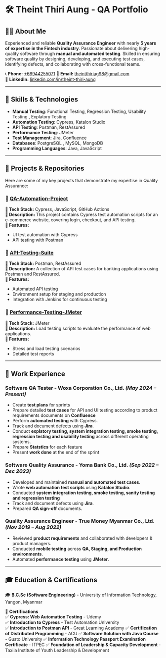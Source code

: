 # 🛠️ Theint Thiri Aung - QA Portfolio

## 👩‍💻 About Me
Experienced and reliable **Quality Assurance Engineer** with nearly **5 years of expertise in the Fintech industry**. Passionate about delivering high-quality software through **manual and automated testing**. Skilled in ensuring software quality by designing, developing, and executing test cases, identifying defects, and collaborating with cross-functional teams.

📞 **Phone:** [+66944255071](tel:+66944255071)
📧 **Email:** [theintthiriag98@gmail.com](mailto:theintthiriag98@gmail.com)  
🔗 **LinkedIn:** [linkedin.com/in/theint-thiri-aung](https://www.linkedin.com/in/theint-thiri-aung-a54578192)  

---

## 📌 **Skills & Technologies**
- **Manual Testing**: Functional Testing, Regression Testing, Usability Testing  , Explatory Testing
- **Automation Testing**: Cypress, Katalon Studio  
- **API Testing**: Postman, RestAssured  
- **Performance Testing**: JMeter  
- **Test Management**: Jira, Confluence  
- **Databases**: PostgreSQL , MySQL, MongoDB
- **Programming Languages**: Java, JavaScript  

---

## 📂 **Projects & Repositories**
Here are some of my key projects that demonstrate my expertise in Quality Assurance:

### 🔹 [QA-Automation-Project](https://github.com/Theint3ag/qa-automation-project)
**🔹 Tech Stack:** Cypress, JavaScript, GitHub Actions  
**📌 Description:** This project contains Cypress test automation scripts for an e-commerce website, covering login, checkout, and API testing.  
**🚀 Features:**  
- UI test automation with Cypress  
- API testing with Postman  

### 🔹 [API-Testing-Suite](https://github.com/Theint3ag/api-testing-suite)
**🔹 Tech Stack:** Postman, RestAssured  
**📌 Description:** A collection of API test cases for banking applications using Postman and RestAssured.  
**🚀 Features:**  
- Automated API testing  
- Environment setup for staging and production  
- Integration with Jenkins for continuous testing  

### 🔹 [Performance-Testing-JMeter](https://github.com/Theint3ag/performance-testing-jmeter)
**🔹 Tech Stack:** JMeter  
**📌 Description:** Load testing scripts to evaluate the performance of web applications.  
**🚀 Features:**  
- Stress and load testing scenarios  
- Detailed test reports  

---

## 📜 **Work Experience**
### **Software QA Tester** - Woxa Corporation Co., Ltd. *(May 2024 – Present)*
- Create **test plans** for sprints  
- Prepare detailed **test cases** for API and UI testing according to product requirements documents on **Confluence**
- Perform **automated testing** with Cypress.  
- Track and document defects using **Jira**.  
- Conduct **explatory testing, system integration testing, smoke testing, regression testing and usability testing** across different operating systems.
- Prepare **Statstics** for each feature
- Present **work done** at the end of the sprint

### **Software Quality Assurance** - Yoma Bank Co., Ltd. *(Sep 2022 – Dec 2023)*
- Developed and maintained **manual and automated test cases**.  
- Wrote **web automation test scripts** using **Katalon Studio**.  
- Conducted **system integration testing, smoke testing, sanity testing and regression testing**
- Track and document defects using **Jira**.  
- Prepared **QA sign-off** documents.  

### **Quality Assurance Engineer** - True Money Myanmar Co., Ltd. *(Nov 2019 – Aug 2022)*
- Reviewed **product requirements** and collaborated with developers & product managers.  
- Conducted **mobile testing** across **QA, Staging, and Production environments**.  
- Automated **performance testing** using **JMeter**.  

---


## 🎓 **Education & Certifications**

🎓 **B.C.Sc (Software Engineering)** - University of Information Technology, Yangon, Myanmar  

📜 **Certifications**  
✅ **Cypress: Web Automation Testing** - Udemy  
✅ **Introduction to Cypress** - Test Automation University  
✅ **Introduction to Postman API**  - Great Learning Academy
✅ **Certification of Distributed Programming** - ACU
✅ **Software Solution with Java Course** - Gusto University
✅ **Information Technology Passport Examination Certificate** - ITPEC
✅ **Foundation of Leadership & Capacity Development** - Taxila Institute of Youth Leadership & Development







